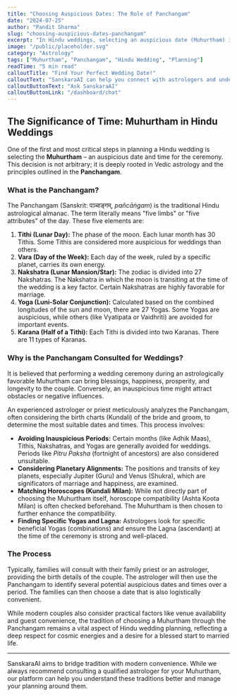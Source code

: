```yaml
---
title: "Choosing Auspicious Dates: The Role of Panchangam"
date: "2024-07-25"
author: "Pandit Sharma"
slug: "choosing-auspicious-dates-panchangam"
excerpt: "In Hindu weddings, selecting an auspicious date (Muhurtham) is crucial. Learn how the Panchangam, the Vedic astrological calendar, guides this important decision."
image: "/public/placeholder.svg"
category: "Astrology"
tags: ["Muhurtham", "Panchangam", "Hindu Wedding", "Planning"]
readTime: "5 min read"
calloutTitle: "Find Your Perfect Wedding Date!"
calloutText: "SanskaraAI can help you connect with astrologers and understand the basics of choosing a Muhurtham for your special day."
calloutButtonText: "Ask SanskaraAI"
calloutButtonLink: "/dashboard/chat"
---
```


## The Significance of Time: Muhurtham in Hindu Weddings

One of the first and most critical steps in planning a Hindu wedding is selecting the **Muhurtham** – an auspicious date and time for the ceremony. This decision is not arbitrary; it is deeply rooted in Vedic astrology and the principles outlined in the **Panchangam**.

### What is the Panchangam?

The Panchangam (Sanskrit: पञ्चाङ्गम्, *pañcāṅgam*) is the traditional Hindu astrological almanac. The term literally means "five limbs" or "five attributes" of the day. These five elements are:

1.  **Tithi (Lunar Day):** The phase of the moon. Each lunar month has 30 Tithis. Some Tithis are considered more auspicious for weddings than others.
2.  **Vara (Day of the Week):** Each day of the week, ruled by a specific planet, carries its own energy.
3.  **Nakshatra (Lunar Mansion/Star):** The zodiac is divided into 27 Nakshatras. The Nakshatra in which the moon is transiting at the time of the wedding is a key factor. Certain Nakshatras are highly favorable for marriage.
4.  **Yoga (Luni-Solar Conjunction):** Calculated based on the combined longitudes of the sun and moon, there are 27 Yogas. Some Yogas are auspicious, while others (like Vyatipata or Vaidhriti) are avoided for important events.
5.  **Karana (Half of a Tithi):** Each Tithi is divided into two Karanas. There are 11 types of Karanas.

### Why is the Panchangam Consulted for Weddings?

It is believed that performing a wedding ceremony during an astrologically favorable Muhurtham can bring blessings, happiness, prosperity, and longevity to the couple. Conversely, an inauspicious time might attract obstacles or negative influences.

An experienced astrologer or priest meticulously analyzes the Panchangam, often considering the birth charts (Kundali) of the bride and groom, to determine the most suitable dates and times. This process involves:

*   **Avoiding Inauspicious Periods:** Certain months (like Adhik Maas), Tithis, Nakshatras, and Yogas are generally avoided for weddings. Periods like *Pitru Paksha* (fortnight of ancestors) are also considered unsuitable.
*   **Considering Planetary Alignments:** The positions and transits of key planets, especially Jupiter (Guru) and Venus (Shukra), which are significators of marriage and happiness, are examined.
*   **Matching Horoscopes (Kundali Milan):** While not directly part of choosing the Muhurtham itself, horoscope compatibility (Ashta Koota Milan) is often checked beforehand. The Muhurtham is then chosen to further enhance the compatibility.
*   **Finding Specific Yogas and Lagna:** Astrologers look for specific beneficial Yogas (combinations) and ensure the Lagna (ascendant) at the time of the ceremony is strong and well-placed.

### The Process

Typically, families will consult with their family priest or an astrologer, providing the birth details of the couple. The astrologer will then use the Panchangam to identify several potential auspicious dates and times over a period. The families can then choose a date that is also logistically convenient.

While modern couples also consider practical factors like venue availability and guest convenience, the tradition of choosing a Muhurtham through the Panchangam remains a vital aspect of Hindu wedding planning, reflecting a deep respect for cosmic energies and a desire for a blessed start to married life.

---

SanskaraAI aims to bridge tradition with modern convenience. While we always recommend consulting a qualified astrologer for your Muhurtham, our platform can help you understand these traditions better and manage your planning around them.
